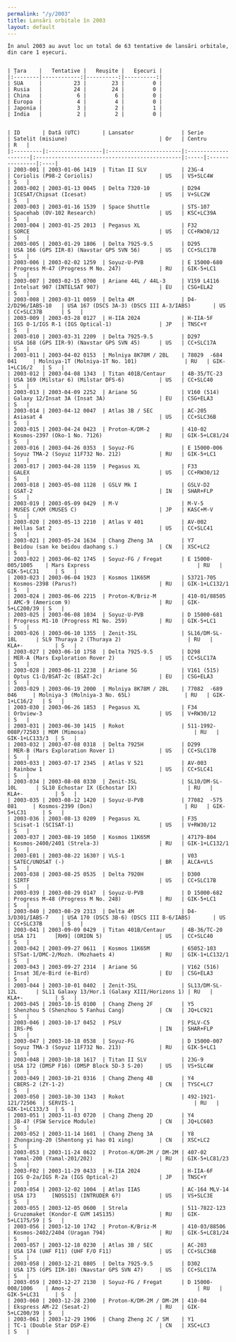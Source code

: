 ```yaml
---
permalink: "/y/2003"
title: Lansări orbitale în 2003
layout: default
---
```


    În anul 2003 au avut loc un total de 63 tentative de lansări orbitale, din care 1 eșecuri.
    
    
    | Țara    |   Tentative |   Reușite |   Eșecuri |
    |:--------|------------:|----------:|----------:|
    | SUA     |          23 |        23 |         0 |
    | Rusia   |          24 |        24 |         0 |
    | China   |           6 |         6 |         0 |
    | Europa  |           4 |         4 |         0 |
    | Japonia |           3 |         2 |         1 |
    | India   |           2 |         2 |         0 |
    
    
    | ID       | Dată (UTC)       | Lansator               | Serie               | Satelit (misiune)                             | Or   | Centru         | R   |
    |:---------|:-----------------|:-----------------------|:--------------------|:----------------------------------------------|:-----|:---------------|:----|
    | 2003-001 | 2003-01-06 1419  | Titan II SLV           | 23G-4               | Coriolis (P98-2 Coriolis)                     | US   | VS+SLC4W       | S   |
    | 2003-002 | 2003-01-13 0045  | Delta 7320-10          | D294                | ICESAT/Chipsat (Icesat)                       | US   | V+SLC2W        | S   |
    | 2003-003 | 2003-01-16 1539  | Space Shuttle          | STS-107             | Spacehab (OV-102 Research)                    | US   | KSC+LC39A      | S   |
    | 2003-004 | 2003-01-25 2013  | Pegasus XL             | F32                 | SORCE                                         | US   | CC+RW30/12     | S   |
    | 2003-005 | 2003-01-29 1806  | Delta 7925-9.5         | D295                | USA 166 (GPS IIR-8) (Navstar GPS SVN 56)      | US   | CC+SLC17B      | S   |
    | 2003-006 | 2003-02-02 1259  | Soyuz-U-PVB            | E 15000-680         | Progress M-47 (Progress M No. 247)            | RU   | GIK-5+LC1      | S   |
    | 2003-007 | 2003-02-15 0700  | Ariane 44L / 44L-3     | V159 L4116          | Intelsat 907 (INTELSAT 907)                   | EU   | CSG+ELA2       | S   |
    | 2003-008 | 2003-03-11 0059  | Delta 4M               | D4-2/D296/IABS-10   | USA 167 (DSCS 3A-3) (DSCS III A-3/IABS)       | US   | CC+SLC37B      | S   |
    | 2003-009 | 2003-03-28 0127  | H-IIA 2024             | H-IIA-5F            | IGS O-1/IGS R-1 (IGS Optical-1)               | JP   | TNSC+Y         | S   |
    | 2003-010 | 2003-03-31 2209  | Delta 7925-9.5         | D297                | USA 168 (GPS IIR-9) (Navstar GPS SVN 45)      | US   | CC+SLC17A      | S   |
    | 2003-011 | 2003-04-02 0153  | Molniya 8K78M / 2BL    | 78029  -684 041     | Molniya-1T (Molniya-1T No. 101)               | RU   | GIK-1+LC16/2   | S   |
    | 2003-012 | 2003-04-08 1343  | Titan 401B/Centaur     | 4B-35/TC-23         | USA 169 (Milstar 6) (Milstar DFS-6)           | US   | CC+SLC40       | S   |
    | 2003-013 | 2003-04-09 2252  | Ariane 5G              | V160 (514)          | Galaxy 12/Insat 3A (Insat 3A)                 | EU   | CSG+ELA3       | S   |
    | 2003-014 | 2003-04-12 0047  | Atlas 3B / SEC         | AC-205              | Asiasat 4                                     | US   | CC+SLC36B      | S   |
    | 2003-015 | 2003-04-24 0423  | Proton-K/DM-2          | 410-02              | Kosmos-2397 (Oko-1 No. 7126)                  | RU   | GIK-5+LC81/24  | S   |
    | 2003-016 | 2003-04-26 0353  | Soyuz-FG               | E 15000-006         | Soyuz TMA-2 (Soyuz 11F732 No. 212)            | RU   | GIK-5+LC1      | S   |
    | 2003-017 | 2003-04-28 1159  | Pegasus XL             | F33                 | GALEX                                         | US   | CC+RW30/12     | S   |
    | 2003-018 | 2003-05-08 1128  | GSLV Mk I              | GSLV-D2             | GSAT-2                                        | IN   | SHAR+FLP       | S   |
    | 2003-019 | 2003-05-09 0429  | M-V                    | M-V-5               | MUSES C/KM (MUSES C)                          | JP   | KASC+M-V       | S   |
    | 2003-020 | 2003-05-13 2210  | Atlas V 401            | AV-002              | Hellas Sat 2                                  | US   | CC+SLC41       | S   |
    | 2003-021 | 2003-05-24 1634  | Chang Zheng 3A         | Y7                  | Beidou (san ke beidou daohang s.)             | CN   | XSC+LC2        | S   |
    | 2003-022 | 2003-06-02 1745  | Soyuz-FG / Fregat      | E 15000-005/1005    | Mars Express                                  | RU   | GIK-5+LC31     | S   |
    | 2003-023 | 2003-06-04 1923  | Kosmos 11K65M          | 53721-705           | Kosmos-2398 (Parus?)                          | RU   | GIK-1+LC132/1  | S   |
    | 2003-024 | 2003-06-06 2215  | Proton-K/Briz-M        | 410-01/88505        | AMC-9 (Americom 9)                            | RU   | GIK-5+LC200/39 | S   |
    | 2003-025 | 2003-06-08 1034  | Soyuz-U-PVB            | D 15000-681         | Progress M1-10 (Progress M1 No. 259)          | RU   | GIK-5+LC1      | S   |
    | 2003-026 | 2003-06-10 1355  | Zenit-3SL              | SL16/DM-SL-18L      | SL9 Thuraya 2 (Thuraya 2)                     | RU   | KLA+-          | S   |
    | 2003-027 | 2003-06-10 1758  | Delta 7925-9.5         | D298                | MER-A (Mars Exploration Rover 2)              | US   | CC+SLC17A      | S   |
    | 2003-028 | 2003-06-11 2238  | Ariane 5G              | V161 (515)          | Optus C1-D/BSAT-2c (BSAT-2c)                  | EU   | CSG+ELA3       | S   |
    | 2003-029 | 2003-06-19 2000  | Molniya 8K78M / 2BL    | 77082  -689 046     | Molniya-3 (Molniya-3 No. 65L)                 | RU   | GIK-1+LC16/2   | S   |
    | 2003-030 | 2003-06-26 1853  | Pegasus XL             | F34                 | Orbview-3                                     | US   | V+RW30/12      | S   |
    | 2003-031 | 2003-06-30 1415  | Rokot                  | 511-1992-008P/72503 | MOM (Mimosa)                                  | RU   | GIK-1+LC133/3  | S   |
    | 2003-032 | 2003-07-08 0318  | Delta 7925H            | D299                | MER-B (Mars Exploration Rover 1)              | US   | CC+SLC17B      | S   |
    | 2003-033 | 2003-07-17 2345  | Atlas V 521            | AV-003              | Rainbow 1                                     | US   | CC+SLC41       | S   |
    | 2003-034 | 2003-08-08 0330  | Zenit-3SL              | SL10/DM-SL-10L      | SL10 Echostar IX (Echostar IX)                | RU   | KLA+-          | S   |
    | 2003-035 | 2003-08-12 1420  | Soyuz-U-PVB            | 77082  -575 081     | Kosmos-2399 (Don)                             | RU   | GIK-5+LC31     | S   |
    | 2003-036 | 2003-08-13 0209  | Pegasus XL             | F35                 | Scisat-1 (SCISAT-1)                           | US   | V+RW30/12      | S   |
    | 2003-037 | 2003-08-19 1050  | Kosmos 11K65M          | 47179-804           | Kosmos-2400/2401 (Strela-3)                   | RU   | GIK-1+LC132/1  | S   |
    | 2003-E01 | 2003-08-22 1630? | VLS-1                  | V03                 | SATEC/UNOSAT (-)                              | BR   | ALCA+VLS       | S   |
    | 2003-038 | 2003-08-25 0535  | Delta 7920H            | D300                | SIRTF                                         | US   | CC+SLC17B      | S   |
    | 2003-039 | 2003-08-29 0147  | Soyuz-U-PVB            | D 15000-682         | Progress M-48 (Progress M No. 248)            | RU   | GIK-5+LC1      | S   |
    | 2003-040 | 2003-08-29 2313  | Delta 4M               | D4-3/D301/IABS-7    | USA 170 (DSCS 3B-6) (DSCS III B-6/IABS)       | US   | CC+SLC37B      | S   |
    | 2003-041 | 2003-09-09 0429  | Titan 401B/Centaur     | 4B-36/TC-20         | USA 171      [RH9] (ORION 5)                  | US   | CC+SLC40       | S   |
    | 2003-042 | 2003-09-27 0611  | Kosmos 11K65M          | 65052-103           | STSat-1/DMC-2/Mozh. (Mozhaets 4)              | RU   | GIK-1+LC132/1  | S   |
    | 2003-043 | 2003-09-27 2314  | Ariane 5G              | V162 (516)          | Insat 3E/e-Bird (e-Bird)                      | EU   | CSG+ELA3       | S   |
    | 2003-044 | 2003-10-01 0402  | Zenit-3SL              | SL13/DM-SL-12L      | SL11 Galaxy 13/Hor.1 (Galaxy XIII/Horizons 1) | RU   | KLA+-          | S   |
    | 2003-045 | 2003-10-15 0100  | Chang Zheng 2F         | Y5                  | Shenzhou 5 (Shenzhou 5 Fanhui Cang)           | CN   | JQ+LC921       | S   |
    | 2003-046 | 2003-10-17 0452  | PSLV                   | PSLV-C5             | IRS-P6                                        | IN   | SHAR+FLP       | S   |
    | 2003-047 | 2003-10-18 0538  | Soyuz-FG               | D 15000-007         | Soyuz TMA-3 (Soyuz 11F732 No. 213)            | RU   | GIK-5+LC1      | S   |
    | 2003-048 | 2003-10-18 1617  | Titan II SLV           | 23G-9               | USA 172 (DMSP F16) (DMSP Block 5D-3 S-20)     | US   | VS+SLC4W       | S   |
    | 2003-049 | 2003-10-21 0316  | Chang Zheng 4B         | Y4                  | CBERS-2 (ZY-1-2)                              | CN   | TYSC+LC7       | S   |
    | 2003-050 | 2003-10-30 1343  | Rokot                  | 492-1921-121/72506  | SERVIS-1                                      | RU   | GIK-1+LC133/3  | S   |
    | 2003-051 | 2003-11-03 0720  | Chang Zheng 2D         | Y4                  | JB-4? (FSW Service Module)                    | CN   | JQ+LC603       | S   |
    | 2003-052 | 2003-11-14 1601  | Chang Zheng 3A         | Y8                  | Zhongxing-20 (Shentong yi hao 01 xing)        | CN   | XSC+LC2        | S   |
    | 2003-053 | 2003-11-24 0622  | Proton-K/DM-2M / DM-2M | 407-02              | Yamal-200 (Yamal-201/202)                     | RU   | GIK-5+LC81/23  | S   |
    | 2003-F02 | 2003-11-29 0433  | H-IIA 2024             | H-IIA-6F            | IGS O-2a/IGS R-2a (IGS Optical-2)             | JP   | TNSC+Y         | F   |
    | 2003-054 | 2003-12-02 1004  | Atlas IIAS             | AC-164 MLV-14       | USA 173     [NOSS15] (INTRUDER 6?)            | US   | VS+SLC3E       | S   |
    | 2003-055 | 2003-12-05 0600  | Strela                 | 511-7822-123        | Gruzomaket (Kondor-E GVM 14S135)              | RU   | GIK-5+LC175/59 | S   |
    | 2003-056 | 2003-12-10 1742  | Proton-K/Briz-M        | 410-03/88506        | Kosmos-2402/2404 (Uragan 794)                 | RU   | GIK-5+LC81/24  | S   |
    | 2003-057 | 2003-12-18 0230  | Atlas 3B / SEC         | AC-203              | USA 174 (UHF F11) (UHF F/O F11)               | US   | CC+SLC36B      | S   |
    | 2003-058 | 2003-12-21 0805  | Delta 7925-9.5         | D302                | USA 175 (GPS IIR-10) (Navstar GPS SVN 47)     | US   | CC+SLC17A      | S   |
    | 2003-059 | 2003-12-27 2130  | Soyuz-FG / Fregat      | D 15000-008/1006    | Amos-2                                        | RU   | GIK-5+LC31     | S   |
    | 2003-060 | 2003-12-28 2300  | Proton-K/DM-2M / DM-2M | 410-04              | Ekspress AM-22 (Sesat-2)                      | RU   | GIK-5+LC200/39 | S   |
    | 2003-061 | 2003-12-29 1906  | Chang Zheng 2C / SM    | Y1                  | TC-1 (Double Star DSP-E)                      | CN   | XSC+LC3        | S   |

